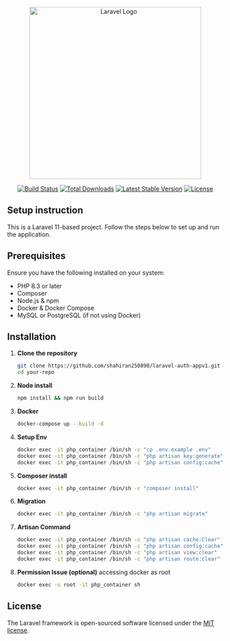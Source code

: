 <p align="center"><a href="https://laravel.com" target="_blank"><img src="https://raw.githubusercontent.com/laravel/art/master/logo-lockup/5%20SVG/2%20CMYK/1%20Full%20Color/laravel-logolockup-cmyk-red.svg" width="400" alt="Laravel Logo"></a></p>

<p align="center">
<a href="https://github.com/laravel/framework/actions"><img src="https://github.com/laravel/framework/workflows/tests/badge.svg" alt="Build Status"></a>
<a href="https://packagist.org/packages/laravel/framework"><img src="https://img.shields.io/packagist/dt/laravel/framework" alt="Total Downloads"></a>
<a href="https://packagist.org/packages/laravel/framework"><img src="https://img.shields.io/packagist/v/laravel/framework" alt="Latest Stable Version"></a>
<a href="https://packagist.org/packages/laravel/framework"><img src="https://img.shields.io/packagist/l/laravel/framework" alt="License"></a>
</p>

## Setup instruction

This is a Laravel 11-based project. Follow the steps below to set up and run the application.

## Prerequisites

Ensure you have the following installed on your system:

- PHP 8.3 or later
- Composer
- Node.js & npm
- Docker & Docker Compose
- MySQL or PostgreSQL (if not using Docker)

## Installation

1. **Clone the repository**  
   ```sh
   git clone https://github.com/shahiran250890/laravel-auth-appv1.git
   cd your-repo

2. **Node install**
    ```sh
    npm install && npm run build

3. **Docker**
    ```sh
    docker-compose up --build -d

4. **Setup Env**
    ```sh
    docker exec -it php_container /bin/sh -c "cp .env.example .env"
    docker exec -it php_container /bin/sh -c "php artisan key:generate"
    docker exec -it php_container /bin/sh -c "php artisan config:cache"

5. **Composer install**
    ```sh
    docker exec -it php_container /bin/sh -c "composer install"
    
6. **Migration**
    ```sh
    docker exec -it php_container /bin/sh -c "php artisan migrate"

7. **Artisan Command**
    ```sh
    docker exec -it php_container /bin/sh -c "php artisan cache:Clear"
    docker exec -it php_container /bin/sh -c "php artisan config:cache"
    docker exec -it php_container /bin/sh -c "php artisan view:clear"
    docker exec -it php_container /bin/sh -c "php artisan route:clear"

8. **Permission Issue (optional)**
    accessing docker as root
    ```sh
    docker exec -u root -it php_container sh

## License

The Laravel framework is open-sourced software licensed under the [MIT license](https://opensource.org/licenses/MIT).
